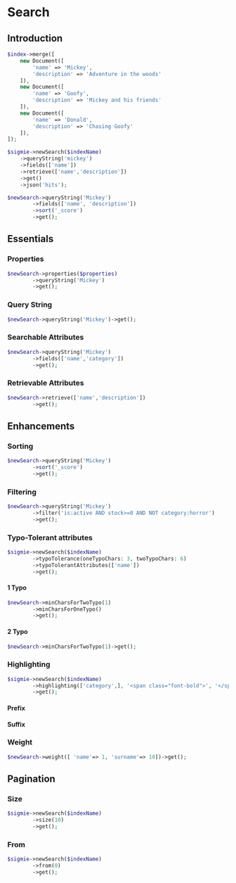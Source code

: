# Search

## Introduction
```php
$index->merge([
    new Document([
        'name' => 'Mickey',
        'description' => 'Adventure in the woods'
    ]),
    new Document([
        'name' => 'Goofy',
        'description' => 'Mickey and his friends'
    ]),
    new Document([
        'name' => 'Donald',
        'description' => 'Chasing Goofy'
    ]),
]);

$sigmie->newSearch($indexName)
    ->queryString('mickey')
    ->fields(['name'])
    ->retrieve(['name','description'])
    ->get()
    ->json('hits');
```

```php
$newSearch->queryString('Mickey')
        ->fields(['name', 'description'])
        ->sort('_score')
        ->get();
```

## Essentials

### Properties
```php
$newSearch->properties($properties)
        ->queryString('Mickey')
        ->get();
```

### Query String

```php
$newSearch->queryString('Mickey')->get();
```

### Searchable Attributes
```php
$newSearch->queryString('Mickey')
        ->fields(['name','category'])
        ->get();
```

### Retrievable Attributes
```php
$newSearch->retrieve(['name','description'])
        ->get();
```

## Enhancements
### Sorting
```php
$newSearch->queryString('Mickey')
        ->sort('_score')
        ->get();
```

### Filtering
```php
$newSearch->queryString('Mickey')
        ->filter('is:active AND stock>=0 AND NOT category:horror')
        ->get();
```

### Typo-Tolerant attributes

```php
$sigmie->newSearch($indexName)
        ->typoTolerance(oneTypoChars: 3, twoTypoChars: 6)
        ->typoTolerantAttributes(['name'])
        ->get();
```

#### 1 Typo
```php
$newSearch->minCharsForTwoTypo(1)
        ->minCharsForOneTypo()
        ->get();
```

#### 2 Typo
```php
$newSearch->minCharsForTwoTypo(1)->get();
```

### Highlighting
```php
$sigmie->newSearch($indexName)
        ->highlighting(['category',], '<span class="font-bold">', '</span>')
        ->get();
```
#### Prefix
#### Suffix

### Weight
```php
$newSearch->weight([ 'name'=> 1, 'surname'=> 10])->get();
```
## Pagination

### Size
```php
$sigmie->newSearch($indexName)
        ->size(10)
        ->get();
```

### From
```php
$sigmie->newSearch($indexName)
        ->from(0)
        ->get();
```

